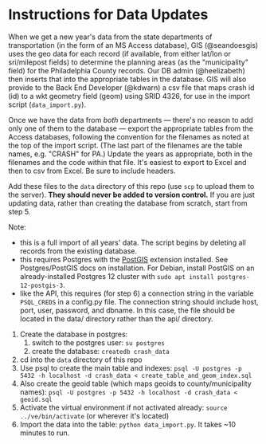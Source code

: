 # Instructions for Data Updates

When we get a new year's data from the state departments of transportation (in the form of an MS Access database), GIS (@seandoesgis) uses the geo data for each record (if available, from either lat/lon or sri/milepost fields) to determine the planning areas (as the "municipality" field) for the Philadelphia County records. Our DB admin (@heelizabeth) then inserts that into the appropriate tables in the database. GIS will also provide to the Back End Developer (@kdwarn) a csv file that maps crash id (id) to a wkt geometry field (geom) using SRID 4326, for use in the import script (`data_import.py`).

Once we have the data from *both* departments — there's no reason to add only one of them to the database — export the appropriate tables from the Access databases, following the convention for the filenames as noted at the top of the import script. (The last part of the filenames are the table names, e.g. "CRASH" for PA.) Update the years as appropriate, both in the filenames and the code within that file. It's easiest to export to Excel and then to csv from Excel. Be sure to include headers.

Add these files to the `data` directory of this repo (use `scp` to upload them to the server). **They should never be added to version control.** If you are just updating data, rather than creating the database from scratch, start from step 5.

Note:
  * this is a full import of all years' data. The script begins by deleting all records from the existing database.
  * this requires Postgres with the [PostGIS](https://postgis.net/) extension installed. See Postgres/PostGIS docs on installation. For Debian, install PostGIS on an already-installed Postgres 12 cluster with `sudo apt install postgres-12-postgis-3`.
  * like the API, this requires (for step 6) a connection string in the variable `PSQL_CREDS` in a config.py file. The connection string should include host, port, user, password, and dbname. In this case, the file should be located in the data/ directory rather than the api/ directory.

1. Create the database in postgres:
    1. switch to the postgres user: `su postgres`
    2. create the database: `createdb crash_data`
2. cd into the `data` directory of this repo
3. Use psql to create the main table and indexes: `psql -U postgres -p 5432 -h localhost -d crash_data < create_table_and_geom_index.sql`
4. Also create the geoid table (which maps geoids to county/municipality names): `psql -U postgres -p 5432 -h localhost -d crash_data < geoid.sql`
5. Activate the virtual environment if not activated already: `source ../ve/bin/activate` (or wherever it's located)
6. Import the data into the table: `python data_import.py`. It takes ~10 minutes to run.
